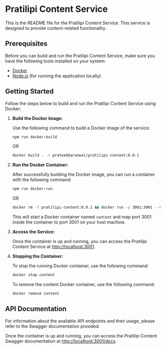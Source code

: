 # Pratilipi Content Service

This is the README file for the Pratilipi Content Service. This service is designed to provide content-related functionality.

## Prerequisites

Before you can build and run the Pratilipi Content Service, make sure you have the following tools installed on your system:

- [Docker](https://docs.docker.com/get-docker/)
- [Node.js](https://nodejs.org/) (for running the application locally)

## Getting Started

Follow the steps below to build and run the Pratilipi Content Service using Docker:

1. **Build the Docker Image:**

    Use the following command to build a Docker image of the service:

    ```bash
    npm run docker:build
    ```

    OR

    ```bash
    docker build . -t prateekbaranwal/pratilipi-content:0.0.1
    ```


2. **Run the Docker Container:**

    After successfully building the Docker image, you can run a container with the following command:

    ```bash
    npm run docker:run
    ```

    OR

    ```bash
    docker rm -f pratilipi-content:0.0.1 && docker run -p 3001:3001 --name content -d prateekbaranwal/pratilipi-content:0.0.1
    ```

    This will start a Docker container named `content` and map port 3001 inside the container to port 3001 on your host machine.

3. **Access the Service:**

    Once the container is up and running, you can access the Pratilipi Content Service at [http://localhost:3001](http://localhost:3001).

4. **Stopping the Container:**

    To stop the running Docker container, use the following command:

    ```bash
    docker stop content
    ```

    To remove the content Docker container, use the following command:

    ```bash
    docker remove content
    ```

## API Documentation

For information about the available API endpoints and their usage, please refer to the Swagger documentation provided.

Once the container is up and running, you can access the Pratilipi Content Swagger documentation at [http://localhost:3001/docs](http://localhost:3001/docs).


